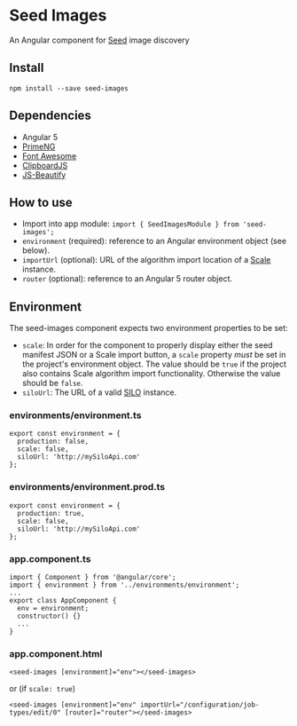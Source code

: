 # Seed Images
An Angular component for [Seed](https://ngageoint.github.io/seed/) image discovery

## Install
`npm install --save seed-images`

## Dependencies
* Angular 5
* [PrimeNG](https://www.primefaces.org/primeng/)
* [Font Awesome](http://fontawesome.io)
* [ClipboardJS](https://clipboardjs.com/)
* [JS-Beautify](https://github.com/beautify-web/js-beautify)

## How to use
* Import into app module: `import { SeedImagesModule } from 'seed-images';`
* `environment` (required): reference to an Angular environment object (see below).
* `importUrl` (optional): URL of the algorithm import location of a [Scale](https://github.com/ngageoint/scale) instance.
* `router` (optional): reference to an Angular 5 router object.

## Environment
The seed-images component expects two environment properties to be set:

* `scale`: In order for the component to properly display either the seed manifest JSON or a Scale import button, a `scale` property *must* be set in the project's environment object. The value should be `true` if the project also contains Scale algorithm import functionality. Otherwise the value should be `false`.
* `siloUrl`: The URL of a valid [SILO](https://github.com/ngageoint/seed-silo) instance.

### environments/environment.ts
```
export const environment = {
  production: false,
  scale: false,
  siloUrl: 'http://mySiloApi.com'
};
```

### environments/environment.prod.ts
```
export const environment = {
  production: true,
  scale: false,
  siloUrl: 'http://mySiloApi.com'
};
```

### app.component.ts
```
import { Component } from '@angular/core';
import { environment } from '../environments/environment';
...
export class AppComponent {
  env = environment;
  constructor() {}
  ...
}
```

### app.component.html
```
<seed-images [environment]="env"></seed-images>
```
or (if `scale: true`)
```
<seed-images [environment]="env" importUrl="/configuration/job-types/edit/0" [router]="router"></seed-images>
```
